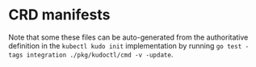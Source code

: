 # CRD manifests

Note that some these files can be auto-generated from the authoritative definition in the `kubectl kudo init`
implementation by running `go test -tags integration ./pkg/kudoctl/cmd -v -update`.